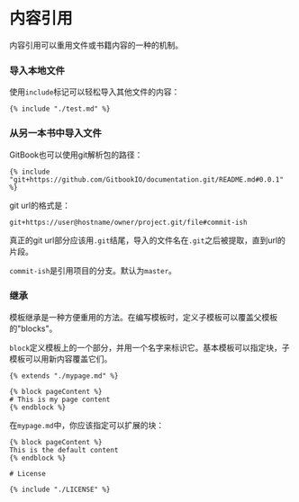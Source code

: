 # 内容引用

内容引用可以重用文件或书籍内容的一种的机制。

### 导入本地文件

使用`include`标记可以轻松导入其他文件的内容：

```
{% include "./test.md" %}
```

### 从另一本书中导入文件

GitBook也可以使用git解析包的路径：

```
{% include "git+https://github.com/GitbookIO/documentation.git/README.md#0.0.1" %}
```

git url的格式是：

```
git+https://user@hostname/owner/project.git/file#commit-ish
```

真正的git url部分应该用`.git`结尾，导入的文件名在`.git`之后被提取，直到url的片段。

`commit-ish`是引用项目的分支。默认为`master`。

### 继承

模板继承是一种方便重用的方法。在编写模板时，定义子模板可以覆盖父模板的"blocks"。

`block`定义模板上的一个部分，并用一个名字来标识它。基本模板可以指定块，子模板可以用新内容覆盖它们。

```
{% extends "./mypage.md" %}

{% block pageContent %}
# This is my page content
{% endblock %}
```

在`mypage.md`中，你应该指定可以扩展的块：


```
{% block pageContent %}
This is the default content
{% endblock %}

# License

{% include "./LICENSE" %}
```
